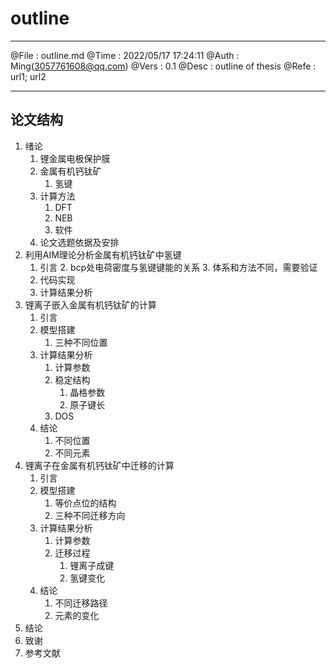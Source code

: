 # outline

--------

@File    :   outline.md
@Time    :   2022/05/17 17:24:11
@Auth    :   Ming(<3057761608@qq.com>)
@Vers    :   0.1
@Desc    :   outline of thesis
@Refe    :   url1; url2

--------

## 论文结构

1. 绪论
   1. 锂金属电极保护膜
   2. 金属有机钙钛矿
      1. 氢键
   3. 计算方法
      1. DFT
      2. NEB
      3. 软件
   4. 论文选题依据及安排
2. 利用AIM理论分析金属有机钙钛矿中氢键
   1. 引言
      2. bcp处电荷密度与氢键键能的关系
      3. 体系和方法不同，需要验证
   2. 代码实现
   3. 计算结果分析
3. 锂离子嵌入金属有机钙钛矿的计算
   1. 引言
   2. 模型搭建
      1. 三种不同位置
   3. 计算结果分析
      1. 计算参数
      2. 稳定结构
         1. 晶格参数
         2. 原子键长
      3. DOS
   4. 结论
      1. 不同位置
      2. 不同元素
4. 锂离子在金属有机钙钛矿中迁移的计算
   1. 引言
   2. 模型搭建
      1. 等价点位的结构
      2. 三种不同迁移方向
   3. 计算结果分析
      1. 计算参数
      2. 迁移过程
         1. 锂离子成键
         2. 氢键变化
   4. 结论
      1. 不同迁移路径
      2. 元素的变化
5. 结论
6. 致谢
7. 参考文献